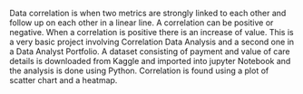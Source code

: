 Data correlation is when two metrics are strongly linked to each other and follow up on each other in a linear line. A correlation can be positive or negative. When a correlation is positive there is an increase of value.
This is a very basic project involving Correlation Data Analysis and a second one in a Data Analyst Portfolio.
A dataset consisting of payment and value of care details is downloaded from Kaggle and imported into jupyter Notebook and the analysis is done using Python. 
Correlation is found using a plot of scatter chart and a heatmap.

